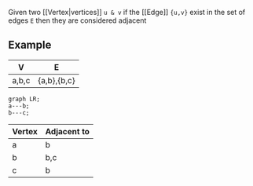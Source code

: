 Given two [[Vertex|vertices]] `u & v` if the [[Edge]] `{u,v}` exist in the set of edges `E` then they are considered adjacent

## Example
| V | E |
| --- | --- |
| a,b,c | {a,b},{b,c} |
```mermaid
graph LR;
a---b;
b---c;
```
| Vertex | Adjacent to |
| ---- | ---- |
| a | b |
| b | b,c |
| c | b |
